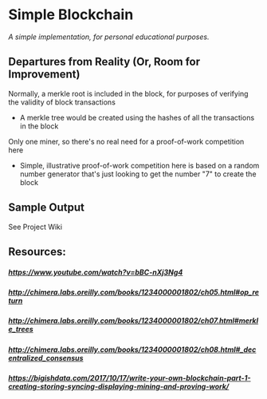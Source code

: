 # Simple Blockchain

*A simple implementation, for personal educational purposes.*

## Departures from Reality (Or, Room for Improvement)
Normally, a merkle root is included in the block, for purposes of verifying the validity of block transactions
- A merkle tree would be created using the hashes of all the transactions in the block

Only one miner, so there's no real need for a proof-of-work competition here
- Simple, illustrative proof-of-work competition here is based on a random number generator that's just looking to get the number "7" to create the block

## Sample Output
See Project Wiki

## Resources:
##### https://www.youtube.com/watch?v=bBC-nXj3Ng4
##### http://chimera.labs.oreilly.com/books/1234000001802/ch05.html#op_return
##### http://chimera.labs.oreilly.com/books/1234000001802/ch07.html#merkle_trees
##### http://chimera.labs.oreilly.com/books/1234000001802/ch08.html#_decentralized_consensus
##### https://bigishdata.com/2017/10/17/write-your-own-blockchain-part-1-creating-storing-syncing-displaying-mining-and-proving-work/
